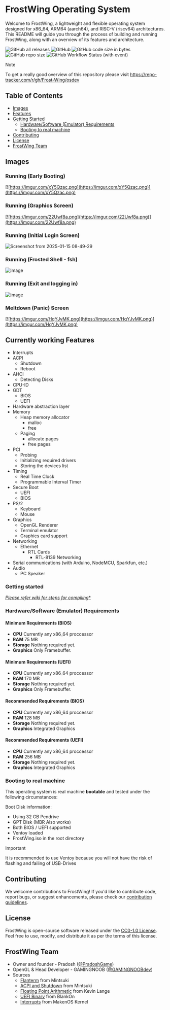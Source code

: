 # FrostWing Operating System

Welcome to FrostWing, a lightweight and flexible operating system designed for x86_64, ARM64 (aarch64), and RISC-V (riscv64) architectures. This README will guide you through the process of building and running FrostWing, along with an overview of its features and architecture.

![GitHub all releases](https://img.shields.io/github/downloads/Frost-Wing/osdev/total?style=flat-square&label=Downloads)
![GitHub](https://img.shields.io/github/license/Frost-Wing/osdev?style=flat-square&label=License)
![GitHub code size in bytes](https://img.shields.io/github/languages/code-size/Frost-Wing/osdev?style=flat-square)
![GitHub repo size](https://img.shields.io/github/repo-size/Frost-Wing/osdev?style=flat-square&label=Repository%20Size)
![GitHub Workflow Status (with event)](https://img.shields.io/github/actions/workflow/status/Frost-Wing/osdev/build.yml?style=flat-square&label=Current%20Code%20Compiling%20(Workflows))

> [!NOTE]
> To get a really good overview of this repository please visit https://repo-tracker.com/r/gh/Frost-Wing/osdev

## Table of Contents

- [Images](#images)
- [Features](#currently-working-features)
- [Getting Started](#getting-started)
  - [Hardware/Software (Emulator) Requirements](#hardwaresoftware-emulator-requirements)
  - [Booting to real machine](#Booting-to-real-machine)
- [Contributing](#contributing)
- [License](#license)
- [FrostWing Team](#frostwing-team)

## Images
### Running (Early Booting)
[![https://imgur.com/xY5Qzac.png](https://imgur.com/xY5Qzac.png)](https://imgur.com/xY5Qzac.png)

### Running (Graphics Screen)
[![https://imgur.com/22Uwf8a.png](https://imgur.com/22Uwf8a.png)](https://imgur.com/22Uwf8a.png)

### Running (Initial Login Screen)
![Screenshot from 2025-01-15 08-49-29](https://github.com/user-attachments/assets/a6ceca1c-3be5-45d9-8ee1-5856619e1f8a)

### Running (Frosted Shell - fsh)
![image](https://github.com/user-attachments/assets/976facae-3bc6-4033-bead-53800af2be4d)

### Running (Exit and logging in)
![image](https://github.com/user-attachments/assets/0319336b-bee5-43f4-b89b-88a721791468)


### Meltdown (Panic) Screen
[![https://imgur.com/HqYJvMK.png](https://imgur.com/HqYJvMK.png)](https://imgur.com/HqYJvMK.png)

## Currently working Features
- Interrupts
- ACPI
    - Shutdown
    - Reboot
- AHCI
    - Detecting Disks
- CPU-ID
- GDT
    - BIOS
    - UEFI
- Hardware abstraction layer
- Memory
    - Heap memory allocator
        - malloc
        - free
    - Paging
        - allocate pages
        - free pages
- PCI
    - Probing
    - Initializing required drivers
    - Storing the devices list
- Timing
    - Real Time Clock
    - Programmable Interval Timer
- Secure Boot
    - UEFI
    - BIOS
- PS/2
    - Keyboard
    - Mouse
- Graphics
    - OpenGL Renderer
    - Terminal emulator
    - Graphics card support
- Networking
    - Ethernet
        - RTL Cards
            - RTL-8139 Networking
- Serial communications (with Arduino, NodeMCU, Sparkfun, etc.)
- Audio
    - PC Speaker

### Getting started
[*Please refer wiki for steps for compiling**](https://github.com/Frost-Wing/osdev/wiki)

### Hardware/Software (Emulator) Requirements
#### Minimum Requirements (BIOS)
- **CPU** Currently any x86_64 proccessor
- **RAM** 75 MB
- **Storage** Nothing required yet.
- **Graphics** Only Framebuffer.

#### Minimum Requirements (UEFI)
- **CPU** Currently any x86_64 proccessor
- **RAM** 170 MB
- **Storage** Nothing required yet.
- **Graphics** Only Framebuffer.

#### Recommended Requirements (BIOS)
- **CPU** Currently any x86_64 proccessor
- **RAM** 128 MB
- **Storage** Nothing required yet.
- **Graphics** Integrated Graphics

#### Recommended Requirements (UEFI)
- **CPU** Currently any x86_64 proccessor
- **RAM** 256 MB
- **Storage** Nothing required yet.
- **Graphics** Integrated Graphics

### Booting to real machine
This operating system is real machine **bootable** and tested under the following circumstances:

Boot Disk information:
- Using 32 GB Pendrive
- GPT Disk (MBR Also works)
- Both BIOS / UEFI supported
- Ventoy loaded
- FrostWing.iso in the root directory

> [!IMPORTANT]
> It is recommended to use Ventoy because you will not have the risk of flashing and failing of USB-Drives

## Contributing

We welcome contributions to FrostWing! If you'd like to contribute code, report bugs, or suggest enhancements, please check our [contribution guidelines](https://github.com/Frost-Wing/osdev/blob/main/CONTRIBUTING.md).

## License

FrostWing is open-source software released under the [CC0-1.0 License](https://github.com/Frost-Wing/osdev/blob/main/LICENSE). Feel free to use, modify, and distribute it as per the terms of this license.

## FrostWing Team
- Owner and founder - Pradosh ([@PradoshGame](https://twitter.com/@PradoshGame))
- OpenGL & Head Developer - GAMINGNOOB ([@GAMINGNOOBdev](https://github.com/GAMINGNOOBdev))
- Sources
    - [Flanterm](https://github.com/mintsuki/flanterm/tree/trunk) from Mintsuki
    - [ACPI and Shutdown](https://github.com/mintsuki/acpi-shutdown-hack) from Mintsuki
    - [Floating Point Arithmetic](https://github.com/stevej/osdev/blob/master/kernel/devices/fpu.c) from Kevin Lange
    - [UEFI Binary](https://github.com/BlankOn/ovmf-blobs/tree/master) from BlankOn
    - [Interrupts](https://github.com/RickleAndMortimer/MakenOS/tree/master/kernel) from MakenOS Kernel
